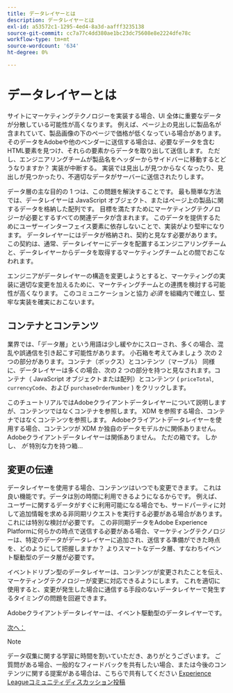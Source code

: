 ```yaml
---
title: データレイヤーとは
description: データレイヤーとは
exl-id: a53572c1-1295-4ed4-8a3d-aafff3235138
source-git-commit: cc7a77c4dd380ae1bc23dc75608e8e2224dfe78c
workflow-type: tm+mt
source-wordcount: '634'
ht-degree: 0%

---
```


# データレイヤーとは

サイトにマーケティングテクノロジーを実装する場合、UI 全体に重要なデータが分散している可能性が高くなります。 例えば、ページ上の見出しに製品名が含まれていて、製品画像の下のページで価格が低くなっている場合があります。 そのデータをAdobeや他のベンダーに送信する場合は、必要なデータを含むHTML要素を見つけ、それらの要素からデータを取り出して送信します。 ただし、エンジニアリングチームが製品名をヘッダーからサイドバーに移動するとどうなりますか？ 実装が中断する。 実装では見出しが見つからなくなったり、見出しが見つかったり、不適切なデータがサーバーに送信されたりします。

データ層の主な目的の 1 つは、この問題を解決することです。 最も簡単な方法では、データレイヤーは JavaScript オブジェクト、またはページ上の製品に関するデータを格納した配列です。 目標を満たすためにマーケティングテクノロジーが必要とするすべての関連データが含まれます。 このデータを提供するためにユーザーインターフェイス要素に依存しないことで、実装がより堅牢になります。 データレイヤーにはデータが格納され、契約と見なす必要があります。 この契約は、通常、データレイヤーにデータを配置するエンジニアリングチームと、データレイヤーからデータを取得するマーケティングチームとの間でおこなわれます。

エンジニアがデータレイヤーの構造を変更しようとすると、マーケティングの実装に適切な変更を加えるために、マーケティングチームとの連携を検討する可能性が高くなります。 このコミュニケーションと協力 _必須_ を組織内で確立し、堅牢な実装を確実におこないます。

## コンテナとコンテンツ

業界では、「データ層」という用語は少し緩やかにスローされ、多くの場合、混乱や誤通信を引き起こす可能性があります。 小石箱を考えてみましょう 次の 2 つの部分があります。コンテナ（ボックス）とコンテンツ（マーブル） 同様に、データレイヤーは多くの場合、次の 2 つの部分を持つと見なされます。コンテナ（ JavaScript オブジェクトまたは配列）とコンテンツ ( `priceTotal`, `currencyCode`、および `purchaseOrderNumber` ) をクリックします。

このチュートリアルではAdobeクライアントデータレイヤーについて説明しますが、コンテンツではなくコンテナを参照します。 XDM を参照する場合、コンテナではなくコンテンツを参照します。 Adobeクライアントデータレイヤーを使用する場合、コンテンツが XDM か独自のデータモデルかに関係ありません。 Adobeクライアントデータレイヤーは関係ありません。 ただの箱です。 しかし、 _が_ 特別な力を持つ箱…

## 変更の伝達

データレイヤーを使用する場合、コンテンツはいつでも変更できます。 これは良い機能です。データは別の時間に利用できるようになるからです。 例えば、ユーザーに関するデータがすぐに利用可能になる場合でも、サードパーティに対して追加情報を求める非同期リクエストを実行する必要がある場合があります。 これには特別な検討が必要です。 この非同期データをAdobe Experience Platformに何らかの時点で送信する必要がある場合、マーケティングテクノロジーは、特定のデータがデータレイヤーに追加され、送信する準備ができた時点を、どのようにして把握しますか？ よりスマートなデータ層、すなわちイベント駆動型のデータ層が必要です。

イベントドリブン型のデータレイヤーは、コンテンツが変更されたことを伝え、マーケティングテクノロジーが変更に対応できるようにします。 これを適切に使用すると、変更が発生した場合に通信する手段のないデータレイヤーで発生するタイミングの問題を回避できます。

Adobeクライアントデータレイヤーは、イベント駆動型のデータレイヤーです。

[次へ： ](how-to-use-the-adobe-client-data-layer.md)

>[!NOTE]
>
>データ収集に関する学習に時間を割いていただき、ありがとうございます。 ご質問がある場合、一般的なフィードバックを共有したい場合、または今後のコンテンツに関する提案がある場合は、こちらで共有してください [Experience Leagueコミュニティディスカッション投稿](https://experienceleaguecommunities.adobe.com/t5/adobe-experience-platform-launch/tutorial-discussion-use-adobe-experience-platform-data/m-p/543877)

